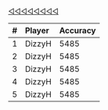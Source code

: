 [◁◁◁◁◁◁◁◁](./index.html)

|#|Player|Accuracy|
|:-------------|:------|:------|
|1|DizzyH|5485|
|2|DizzyH|5485|
|3|DizzyH|5485|
|4|DizzyH|5485|
|5|DizzyH|5485|
